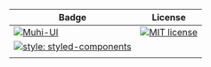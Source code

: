 | Badge                                                                                                                                                                                              | License                                                                                               |
| -------------------------------------------------------------------------------------------------------------------------------------------------------------------------------------------------- | ----------------------------------------------------------------------------------------------------- |
| [![Muhi-UI](https://img.shields.io/badge/Muhi--UI-1.0.0-critical)](https://github.com/muhimron90/muhi-ui)                                                                                                  | [![MIT license](https://img.shields.io/badge/License-MIT-blue.svg)](https://lbesson.mit-license.org/) |
| [![style: styled-components](https://img.shields.io/badge/style-%F0%9F%92%85%20styled--components-orange.svg?colorB=daa357&colorA=db748e)](https://github.com/styled-components/styled-components) |                                                                                                       |
|                                                                                                                                                                                                    |                                                                                                       |
